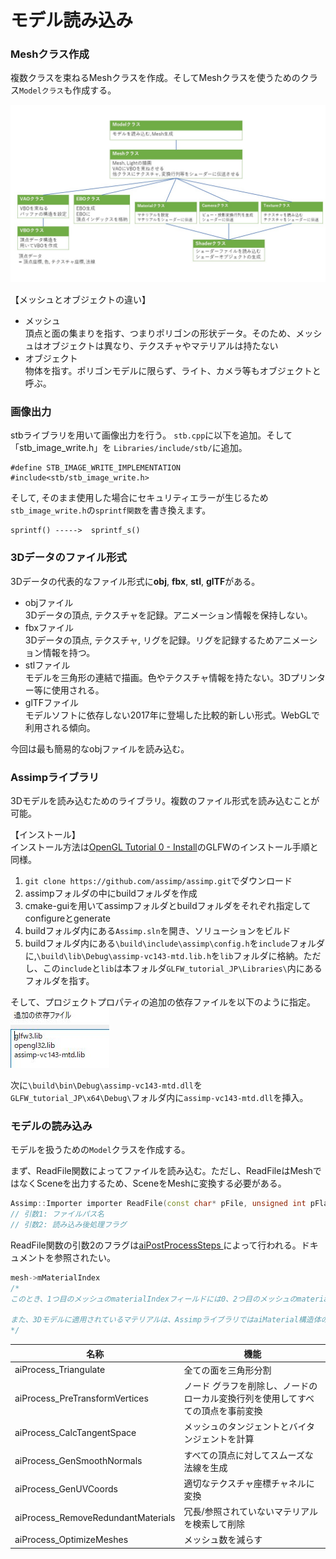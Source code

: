 # モデル読み込み

### Meshクラス作成
複数クラスを束ねるMeshクラスを作成。そしてMeshクラスを使うためのクラス`Modelクラス`も作成する。

<img src="../assets/7_overallclass.jpg">

【メッシュとオブジェクトの違い】
- メッシュ<br>
頂点と面の集まりを指す、つまりポリゴンの形状データ。そのため、メッシュはオブジェクトは異なり、テクスチャやマテリアルは持たない
- オブジェクト<br>
物体を指す。ポリゴンモデルに限らず、ライト、カメラ等もオブジェクトと呼ぶ。

### 画像出力
stbライブラリを用いて画像出力を行う。
`stb.cpp`に以下を追加。そして「stb_image_write.h」を
`Libraries/include/stb/`に追加。

```
#define STB_IMAGE_WRITE_IMPLEMENTATION
#include<stb/stb_image_write.h>
```

そして, そのまま使用した場合にセキュリティエラーが生じるため
`stb_image_write.h`の`sprintf関数`を書き換えます。

```
sprintf() ----->  sprintf_s()
```


### 3Dデータのファイル形式
3Dデータの代表的なファイル形式に**obj**, **fbx**, **stl**, **glTF**がある。
- objファイル<br>
	3Dデータの頂点, テクスチャを記録。アニメーション情報を保持しない。
- fbxファイル<br>
	3Dデータの頂点, テクスチャ, リグを記録。リグを記録するためアニメーション情報を持つ。
- stlファイル<br>
	モデルを三角形の連結で描画。色やテクスチャ情報を持たない。3Dプリンター等に使用される。
- glTFファイル<br>
	モデルソフトに依存しない2017年に登場した比較的新しい形式。WebGLで利用される傾向。

今回は最も簡易的なobjファイルを読み込む。

### Assimpライブラリ
3Dモデルを読み込むためのライブラリ。複数のファイル形式を読み込むことが可能。

【インストール】<br>
インストール方法は[OpenGL Tutorial 0 - Install](https://youtu.be/XpBGwZNyUh0)のGLFWのインストール手順と同様。

1. `git clone https://github.com/assimp/assimp.git`でダウンロード
2. assimpフォルダの中にbuildフォルダを作成
3. cmake-guiを用いてassimpフォルダとbuildフォルダをそれぞれ指定してconfigureとgenerate
4. buildフォルダ内にある`Assimp.sln`を開き、ソリューションをビルド
5. buildフォルダ内にある`\build\include\assimp\config.h`を`include`フォルダに,`\build\lib\Debug\assimp-vc143-mtd.lib.h`を`lib`フォルダに格納。ただし、この`include`と`lib`は本フォルダ`GLFW_tutorial_JP\Libraries\`内にあるフォルダを指す。

そして、プロジェクトプロパティの追加の依存ファイルを以下のように指定。
<img src="../assets/7_lib.jpg">

次に`\build\bin\Debug\assimp-vc143-mtd.dll`を`GLFW_tutorial_JP\x64\Debug\`フォルダ内に`assimp-vc143-mtd.dll`を挿入。

### モデルの読み込み
モデルを扱うための`Model`クラスを作成する。

まず、ReadFile関数によってファイルを読み込む。ただし、ReadFileはMeshではなくSceneを出力するため、SceneをMeshに変換する必要がある。
```c++
Assimp::Importer importer ReadFile(const char* pFile, unsigned int pFlags )
// 引数1: ファイルパス名
// 引数2: 読み込み後処理フラグ
```
ReadFile関数の引数2のフラグは[aiPostProcessSteps
](https://assimp.sourceforge.net/lib_html/postprocess_8h.html#a64795260b95f5a4b3f3dc1be4f52e410)によって行われる。ドキュメントを参照されたい。

```c++
mesh->mMaterialIndex
/*
このとき、1つ目のメッシュのmaterialIndexフィールドには0、2つ目のメッシュのmaterialIndexフィールドには1が格納されています。

また、3Dモデルに適用されているマテリアルは、AssimpライブラリではaiMaterial構造体の配列として保持されます。そのため、materialIndexフィールドに格納されている番号を使用して、そのメッシュに適用されているaiMaterial構造体を取得することができます。
*/
```

|  名称  |  機能  |
| ---- | ---- |
|  aiProcess_Triangulate  |  全ての面を三角形分割  |
|  aiProcess_PreTransformVertices  |  ノード グラフを削除し、ノードのローカル変換行列を使用してすべての頂点を事前変換  |
|  aiProcess_CalcTangentSpace  |  メッシュのタンジェントとバイタンジェントを計算 |
|  aiProcess_GenSmoothNormals  |  すべての頂点に対してスムーズな法線を生成  |
|  aiProcess_GenUVCoords  |  適切なテクスチャ座標チャネルに変換  |
|  aiProcess_RemoveRedundantMaterials  |  冗長/参照されていないマテリアルを検索して削除  |
|  aiProcess_OptimizeMeshes	  |  メッシュ数を減らす  |

